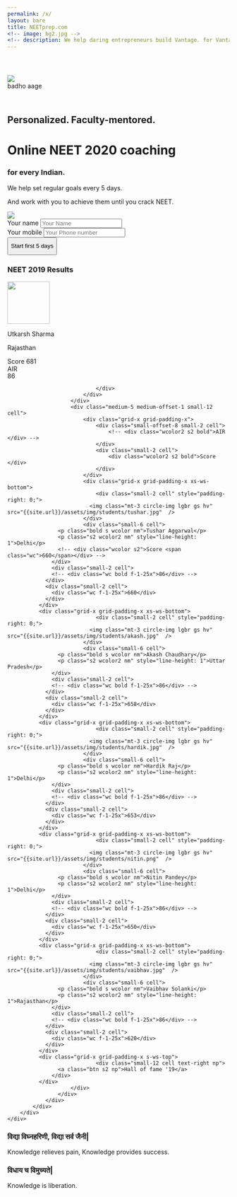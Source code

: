 ```yaml
---
permalink: /x/
layout: bare
title: NEETprep.com
<!-- image: bg2.jpg -->
<!-- description: We help daring entrepreneurs build Vantage. for Vantage is the highest yield leverage available.  -->
---
```

<script>
	layoutvar="home";
</script>
<div class="grid-container">
	<div class="grid-x grid-padding-x align-center">
		<div class="cell small-12 medium-10 large-8">
			<div class="grid-container">
				<div class="grid-x grid-padding-x">
					<div class="medium-5 large-4 small-6 cell text-right">
						<img src="{{site.url}}/assets/img/logo.png" style="margin-top:3em;">
						<div class="bc f-1-25x">badho aage</div>
					</div>
					<!-- <div class="small-8 cell m-ws-top">
						<ul class="menu align-right hover">
			        <li><a href="" class="scolor2">How-Tos</a></li>
			        <li><a href="" class="scolor2">Cost</a></li>
			        <li><a href="" class="scolor2">Ask the Counselor</a></li>
			        <li><a href="" class="scolor2">Login</a></li>
			      </ul>
					</div> -->
				</div>
			</div>
			<div class="grid-container" style=" margin-top: 2em">
				<div class="grid-x grid-padding-x">
					<div class="medium-8 small-12 cell " style="margin-top: 4em">
						<!-- <p class="bc f-1-5x" style="line-height: 1.2;">We are every Indian's bridge between a future doctor's dreams and reality. </p> -->
						<h2 class="bc">Personalized. Faculty-mentored.</h2>
						<h1>Online NEET 2020 coaching</h1>
						<h3 class="scolor2">for every Indian.</h3>
						<!-- <p class="scolor s-ws-top f-1-25x">1-on-1 regular attention until you crack NEET</p> -->
						<p class="scolor s-ws-top-p nm">We help set regular goals every 5 days.</p>
						<p class="scolor">And work with you to achieve them until you crack NEET.</p>
					</div>
					<div class="medium-4 small-12 cell">
						<img src="{{site.url}}/assets/img/dummy.jpg">
					</div>
				</div>
			</div>
		</div>
	</div>
</div>
<div class="grid-container">
	<div class="grid-x grid-padding-x align-center">
		<div class="cell small-12 medium-12 large-10">
			<div class="grid-container">
				<div class="grid-x">
					<div class="small-12 cell">
						<div class="lgbr brr dbbg" id="top">
			        <form action="https://www.neetprep.com/php/LeadInsert.php" method="post" class="s-ws-top">
			          <div class="grid-container">
			            <div class="grid-x grid-padding-x text-left align-center">
			              <div class="small-12 medium-10 large-4 cell">
			                <label class="wcolor">Your name
			                  <input type="text" name="name" required="" placeholder="Your Name">
			                </label>
			              </div>
			              <div class="small-12 medium-10 large-4 cell">
			                <label class="wcolor">Your mobile
			                  <input type="tel" name="mobile" required="" placeholder="Your Phone number" minlength="10" maxlength="10" pattern="[6789][0-9]{9}">
			                  <!-- <input type="tel" name="mobile" required placeholder="Your Phone number" minlength="8" maxlength="12"> -->
			                </label>
			              </div>
			              <div class="small-12 medium-10 large-4 cell">
			                <input type="submit" class="button small m-ws-top fullwidth success" style="height: 2.5375rem" value="Start first 5 days">
			              </div>
			            </div>
			          </div>
			          <input type="hidden" name="utm_campaign" id="utm_campaign" value="">
			          <input type="hidden" name="utm_source" id="utm_source" value="">
			          <input type="hidden" name="utm_medium" id="utm_medium" value="">
			          <input type="hidden" name="gclid" id="gclid" value="">
			          <!-- <input type="hidden" name="redirect_url" id="redirect" value="https://www.neetprep.com/dashboard"> -->
			          <input type="hidden" name="hubspotOwnerId" id="hubspotOwnerId" value="30351826">
								<input type="hidden" name="redirect_url" value="https://www.neetprep.com/">
			        </form>
			      </div>
					</div>
				</div>
			</div>
		</div>
	</div>
</div>
<!-- <div class="grid-container">
	<div class="grid-x grid-padding-x align-center">
		<div class="cell small-12 medium-10 large-8">
			<div class="grid-container">
				<div class="grid-x grid-padding-x b-ws-top">
					<div class="small-6 cell">
						<h5 class="scolor2">Online Classroom Program</h5>
						<h3 class="nm">Class 11th</h3>
						<p class="s">For school going students appearing for NEET 2021</p>
						<h3 class="nm">Class 12th</h3>
						<p class="s">For school going students appearing for NEET 2020</p>
						<h3 class="nm">Dropper</h3>
						<p class="s">For gap year students appearing for NEET 2020</p>
					</div>
					<div class="small-6 cell">
						<h5 class="scolor2">Online Last-minute Classes</h5>
						<h3 class="nm">Crash Course <small class="gc s4">New Batch</small></h3>
						<p class="s">For all students appearing for NEET 2020</p>
						<h3 class="nm">Boost up course <small class="gc s4">New Batch</small></h3>
						<p class="s">For students looking to rank push for NEET 2020</p>
						<h3 class="nm">Test Series</h3>
						<p class="s">For all students appearing for NEET 2020</p>
					</div>
				</div>
			</div>
		</div>
	</div>
</div> -->
<div class="dbbg m-ws-top m-ws-top-p m-ws-bottom-p">
	<div class="grid-container">
		<div class="grid-x grid-padding-x align-center">
			<div class="cell small-12 medium-10 large-8">
				<div class="grid-container">
					<div class="grid-x grid-padding-x b-ws-top b-ws-bottom">
						<div class="small-12 medium-6 cell">
							<h3 class="wcolor">NEET 2019 Results</h3>
							<!-- <h5 class="wc b-ws-top">1000+ selections</h5>
							<h5 class="wc">Selection percentage: 8%</h5>
							<p class="wcolor s2">Industry avg (including top coaching institutes): 0.2%</p> -->
							<div class="grid-x grid-padding-x b-ws-top">
								<div class="small-4 cell">
									<img class="mt-3 circle-img lgbr" src="https://learner-users.s3.ap-south-1.amazonaws.com/1563599287664" width="115" height="115" style="overflow:hidden;width:96px;height:96px;" />
								</div>
								<div class="small-5 cell np">
									<p class="bold wc nm">Utkarsh Sharma</p>
									<p class="s wcolor">Rajasthan</p>
									<div class="wcolor s">Score <span class="f-1-25x wc">681</span></div>
								</div>
								<div class="small-3 cell wcolor">
									<div class="wcolor bold text-right">AIR</div>
									<div class="f-4x gc bold" style="line-height: 1.1">86</div>
									
								</div>
							</div>
						</div>
						<div class="medium-5 medium-offset-1 small-12 cell">
							<div class="grid-x grid-padding-x">
								<div class="small-offset-8 small-2 cell">
									<!-- <div class="wcolor2 s2 bold">AIR </div> -->
								</div>
								<div class="small-2 cell">
									<div class="wcolor2 s2 bold">Score </div>
								</div>
							</div>
							<div class="grid-x grid-padding-x xs-ws-bottom">
								<div class="small-2 cell" style="padding-right: 0;">
						      <img class="mt-3 circle-img lgbr gs hv" src="{{site.url}}/assets/img/students/tushar.jpg"  />
						    </div>
						    <div class="small-6 cell">
	                <p class="bold s wcolor nm">Tushar Aggarwal</p>
	                <p class="s2 wcolor2 nm" style="line-height: 1">Delhi</p>
	                <!-- <div class="wcolor s2">Score <span class="wc">660</span></div> -->
	              </div>
	              <div class="small-2 cell">
                  <!-- <div class="wc bold f-1-25x">86</div> -->
                </div>
                <div class="small-2 cell">
                  <div class="wc f-1-25x">660</div>
                </div>
              </div>
              <div class="grid-x grid-padding-x xs-ws-bottom">
								<div class="small-2 cell" style="padding-right: 0;">
						      <img class="mt-3 circle-img lgbr gs hv" src="{{site.url}}/assets/img/students/akash.jpg"  />
						    </div>
						    <div class="small-6 cell">
	                <p class="bold s wcolor nm">Akash Chaudhary</p>
	                <p class="s2 wcolor2 nm" style="line-height: 1">Uttar Pradesh</p>
	              </div>
	              <div class="small-2 cell">
                  <!-- <div class="wc bold f-1-25x">86</div> -->
                </div>
                <div class="small-2 cell">
                  <div class="wc f-1-25x">658</div>
                </div>
              </div>
              <div class="grid-x grid-padding-x xs-ws-bottom">
								<div class="small-2 cell" style="padding-right: 0;">
						      <img class="mt-3 circle-img lgbr gs hv" src="{{site.url}}/assets/img/students/hardik.jpg"  />
						    </div>
						    <div class="small-6 cell">
	                <p class="bold s wcolor nm">Hardik Raj</p>
	                <p class="s2 wcolor2 nm" style="line-height: 1">Delhi</p>
	              </div>
	              <div class="small-2 cell">
                  <!-- <div class="wc bold f-1-25x">86</div> -->
                </div>
                <div class="small-2 cell">
                  <div class="wc f-1-25x">653</div>
                </div>
              </div>
              <div class="grid-x grid-padding-x xs-ws-bottom">
								<div class="small-2 cell" style="padding-right: 0;">
						      <img class="mt-3 circle-img lgbr gs hv" src="{{site.url}}/assets/img/students/nitin.png"  />
						    </div>
						    <div class="small-6 cell">
	                <p class="bold s wcolor nm">Nitin Pandey</p>
	                <p class="s2 wcolor2 nm" style="line-height: 1">Delhi</p>
	              </div>
	              <div class="small-2 cell">
                  <!-- <div class="wc bold f-1-25x">86</div> -->
                </div>
                <div class="small-2 cell">
                  <div class="wc f-1-25x">650</div>
                </div>
              </div>
              <div class="grid-x grid-padding-x xs-ws-bottom">
								<div class="small-2 cell" style="padding-right: 0;">
						      <img class="mt-3 circle-img lgbr gs hv" src="{{site.url}}/assets/img/students/vaibhav.jpg"  />
						    </div>
						    <div class="small-6 cell">
	                <p class="bold s wcolor nm">Vaibhav Solanki</p>
	                <p class="s2 wcolor2 nm" style="line-height: 1">Rajasthan</p>
	              </div>
	              <div class="small-2 cell">
                  <!-- <div class="wc bold f-1-25x">86</div> -->
                </div>
                <div class="small-2 cell">
                  <div class="wc f-1-25x">620</div>
                </div>
              </div>
              <div class="grid-x grid-padding-x s-ws-top">
								<div class="small-12 cell text-right np">
	              	<a class="btn s2 np">Hall of fame '19</a>
	              </div>
              </div>
						</div>
					</div>
				</div>
			</div>
		</div>
	</div>
</div>


<div style="background: url('{{site.url}}/assets/img/dummy2.jpg') no-repeat; background-size: cover;">
	<div class="grid-container">
		<div class="grid-x grid-padding-x align-center">
			<div class="medium-6 medium-offset-6 small-12 cell b-ws-top b-ws-bottom">
				<div class="gbg brr">
					<div class="grid-x grid-padding-x align-center" style="margin-bottom: 10em;">
						<div class="small-10 cell b-ws-top b-ws-bottom">
						<h3 class="wc">विद्या विघ्नहरिणी, विद्या सर्व जैनी|</h3>
						<p class="wcolor s">Knowledge relieves pain, Knowledge provides success.</p>
						<h3 class="wc">विधाय च विमुच्यते|</h3>
						<p class="wcolor s nm">Knowledge is liberation.</p>
						</div>
					</div>
				</div>
				<!-- <div class="grid-x grid-padding-x align-center ">
					<div class="small-10 cell b-ws-top">
						<p class="wc bold">" Some quote on the lines of, taqdeer badal sakti hai. Ab hum kisse se kam nahi. I didn't get a chance, my child will."</p>
						<p class="nm wcolor s">Vaibhavi Devi, Dibrugarh, Bihar</p>
						<p class="wcolor s">NEET 2019, AIR 1</p>
					</div>
				</div> -->
			</div>
		</div>
	</div>
</div>
<!-- <div class="lgbg">
	<div class="grid-container">
		<div class="grid-x grid-padding-x align-center">
			<div class="small-12 medium-10 large-8 cell b-ws-top">
				<h3>Find a Batch near me</h3>
			</div>
		</div>
	</div>
	<div class="grid-container">
		<div class="grid-x grid-padding-x">
			<div class="hide-for-small-only medium-1 large-1 large-offset-1">
				<div id="load-wrapper">
				  <div id="loader">
				    <span class="colorRing"></span>
				  </div>
				</div>
			</div>
			<div class="small-12 medium-9 large-6 cell b-ws-bottom">
				<p class="nm s"><span class="bold f-1-25x bc">3000+</span> currently 	enrolled</p>
				<p class="nm s"><span class="bold f-1-25x bc">300+</span> currently studying and logged in</p>
			</div>
			<div class="small-12 medium-1 large-2 cell text-right">
				<div class="button">Locate me</div>
			</div>
		</div>
	</div>
</div>
<div class="grid-container">
	<div class="grid-x grid-padding-x align-center">
		<div class="small-12 medium-10 large-8 cell b-ws-top b-ws-bottom">
			<div class="grid-x grid-padding-x m-ws-top-p b-ws-bottom">
				<div class="small-4 cell">
					<img src="https://cdn.dribbble.com/users/1022240/screenshots/3334512/daily-ui-_049-notifications_dribbble.gif">
				</div>
				<div class="small-8 cell">
					<h3>Your personal guide</h3>
					<p>We make it easy for you to figure out where to start studying, and to stay motivated until test day.</p>
					<p>Our 11 carefully crafted study schedules accommodate varying study times and skills , so you'll always know the best way to study. Don't waste time thinking, get doing.</p>
					<a class="btn np">Start a schedule</a>
				</div>
			</div>
			<div class="grid-x grid-padding-x b-ws-top-p b-ws-bottom">
				<div class="small-8 cell">
					<h3>Faculty with over 1000+ selections</h3>
					<p>We’re here to help you improve as fast as possible. With Magoosh, you’ll always be studying with the most updated, tried-and-tested materials, based on careful analysis of millions of students’ answers. We don’t overwhelm you with questions; we make every question count! </p>
					<p>1000+ Video Classes. 3000+ Live classes. 10000+ relevant Questions. Infinite doubts.</p>
					<a class="btn np">Meet the faculty</a>
				</div>
				<div class="small-4 cell">
					<img src="https://miro.medium.com/max/1250/1*m7Qm8kZYfFfvioSETLSIsw.gif">
				</div>
				
			</div>
			<div class="grid-x grid-padding-x b-ws-bottom b-ws-top-p">
				<div class="small-4 cell">
					<img src="https://miro.medium.com/max/1600/1*iD94E_pCInOFEp660Z8QqA.png">
				</div>
				<div class="small-8 cell">
					<h3>Never prepare alone. Again.</h3>
					<p>We help you keep track of your progress with an intuitive dashboard that estimates your score, compares your pace with other students, and tracks your learning.</p>
					<p>Our smart review system allows you to review your performance based on time, difficulty, subject, or according to your own bookmarks, so you’ll know exactly what to focus on next.</p>
					<a class="btn np">Find batchmates near me</a>
				</div>
			</div>
		</div>
	</div>
</div>
<div class="grid-container">
	<div class="grid-x grid-padding-x align-center">
		<div class="small-12 medium-10 large-8 cell">
			<div class="grid-x grid-padding-x">
			  <div class="cell small-2 s-ws-top">
			  	<img src="https://bsmedia.business-standard.com/_media/bs/img/article/2018-10/19/full/1539930569-9224.jpg" class="gs op">
			  </div>
			  <div class="cell small-2">
			  	<img src="https://is3-ssl.mzstatic.com/image/thumb/Purple113/v4/ec/f5/f6/ecf5f697-45ef-8704-2848-ae58dfc60b7b/source/512x512bb.jpg" class="gs op">
			  </div>
			  <div class="cell small-2 s-ws-top">
			  	<img src="https://india.mom-rsf.org/uploads/tx_lfrogmom/media/16527-1592_import.png" class="gs op">
			  </div>
			  <div class="cell small-2 xs-ws-top">
			  	<img src="https://upload.wikimedia.org/wikipedia/commons/2/24/News_18_India.png" class="gs op">
			  </div>
			  <div class="cell small-2 s-ws-top-p xs-ws-top">
			  	<img src="https://upload.wikimedia.org/wikipedia/commons/thumb/7/7a/Republic_TV.jpg/200px-Republic_TV.jpg" class="gs op img-h">
			  </div>
			  <div class="cell small-2">
			  	<img src="https://encrypted-tbn0.gstatic.com/images?q=tbn:ANd9GcTX7ufq6XOEBXpO5DX2PwwHHMtsRl4y21__CvWg_17s7FsOVrH0&s" class="gs op">
			  </div>
			</div>
		</div>
	</div>
</div>
<div class="grid-container">
	<div class="grid-x grid-padding-x align-center">
		<div class="small-12 medium-10 large-8 cell b-ws-top b-ws-bottom">
			<div class="grid-x grid-margin-x">
			  <div class="cell small-10">
			    <div class="slider" data-slider data-initial-start="50">
			      <span class="slider-handle"  data-slider-handle role="slider" tabindex="1" aria-controls="sliderOutput1"></span>
			      <span class="slider-fill" data-slider-fill></span>
			    </div>
			  </div>
			  <div class="cell small-2">
			    <input type="number" id="sliderOutput1" placeholder="days remaining">
			  </div>
			</div>
			<div class="button">Find a batch near me</div>
		</div>
	</div>
</div>
<div class="grid-container">
	<div class="grid-x grid-padding-x align-center">
		<div class="small-12 medium-10 large-8 cell b-ws-top b-ws-bottom">		
			<h3>Our success stories</h3>	
			<div class="grid-x grid-padding-x m-ws-top">
			  <div class="cell small-4">
			  	<img src="https://embed-ssl.wistia.com/deliveries/5d54767c451cbea26a50ddfddb2c312dddffbc0f.jpg?image_crop_resized=960x540">
			  </div>
			  <div class="cell small-4">
			  	<img src="https://embed-ssl.wistia.com/deliveries/5d54767c451cbea26a50ddfddb2c312dddffbc0f.jpg?image_crop_resized=960x540">
			  </div>
			  <div class="cell small-4">
			  	<img src="https://embed-ssl.wistia.com/deliveries/5d54767c451cbea26a50ddfddb2c312dddffbc0f.jpg?image_crop_resized=960x540">
			  </div>
			</div>
		</div>
	</div>
</div>
<div class="grid-container">
	<div class="grid-x grid-padding-x align-center">
		<div class="small-12 medium-10 large-8 cell b-ws-top b-ws-bottom">		
			<div class="grid-x grid-padding-x">
				<div class="small-6 cell">
					<div class="grid-x grid-padding-x b-ws-bottom">
						<div class="small-12 medium-3 cell" style="padding-right: 0">
							<img src="https://randomuser.me/api/portraits/women/42.jpg" class="circle-img lgbr">
						</div>
						<div class="small-12 medium-9 cell">
							<p class="s dbc nm">Waqar sir is the best Physics teacher in the country. Thank you NEETPrep. I bought your course and it is much better than going to tuitions.</p>
							<div class="s2">Chinmay Singh</div>
						</div>
					</div>
					<div class="grid-x grid-padding-x">
						<div class="small-12 medium-3 cell" style="padding-right: 0">
							<img src="https://randomuser.me/api/portraits/men/42.jpg" class="circle-img lgbr">
						</div>
						<div class="small-12 medium-9 cell">
							<p class="s dbc nm">I have subscribed NEET Prep for my niece, studying in XI class and also at Aakash Classes. These videos are really very very helpful. Among the three sources of lectures, she is most benefitted by lectures of NEETPrep. Due to these videos, she is among top 5 at both places.</p>
							<div class="s2">Azam Khan</div>
						</div>
					</div>
				</div>
				<div class="small-6 cell">
					<div class="grid-x grid-padding-x b-ws-bottom">
						<div class="small-12 medium-3 cell" style="padding-right: 0">
							<img src="https://randomuser.me/api/portraits/men/2.jpg" class="circle-img lgbr">
						</div>
						<div class="small-12 medium-9 cell">
							<p class="s dbc nm">Useful ☺☺😇😇this app is very useful for Neet aspirants... Very good lectures and teaching.. This is very inspiring educational app where one can achieve their goals</p>
							<div class="s2">Gayatri Kulkarni</div>
						</div>
					</div>
					<div class="grid-x grid-padding-x">
						<div class="small-12 medium-3 cell" style="padding-right: 0">
							<img src="https://randomuser.me/api/portraits/women/2.jpg" class="circle-img lgbr">
						</div>
						<div class="small-12 medium-9 cell">
							<p class="s dbc nm">This app is by far the best app on the play store for NEET preparation in a short time. The content is top notch with the backing of intelligent teachers. Impressive quizzes too.</p>
							<div class="s2">Yo Khan</div>
						</div>
					</div>
				</div>
			</div>		
		</div>
	</div>
</div> -->
<script type='text/javascript'>
        // Parse the URL
        function getParameterByName(name) {
            name = name.replace(/[\[]/, "\\[").replace(/[\]]/, "\\]");
            var regex = new RegExp("[\\?&]" + name + "=([^&#]*)"),
            results = regex.exec(location.search);
            return results === null ? "" : decodeURIComponent(results[1].replace(/\+/g, " "));
       
        }
        // Give the URL parameters variable names
        var source = getParameterByName('utm_source');
        var medium = getParameterByName('utm_medium');
        var campaign = getParameterByName('utm_campaign');
        var content = getParameterByName('utm_content');
        var term = getParameterByName('utm_term');
        var gclid = getParameterByName('gclid');
         
        // Put the variable names into the hidden fields in the form.
      if (document.getElementsByName("utm_source").length > 0) {
          document.getElementsByName("utm_source")[0].value = source;
        }
        if (document.getElementsByName("utm_medium").length > 0) {
          document.getElementsByName("utm_medium")[0].value = medium;
        }
        if (document.getElementsByName("utm_campaign").length > 0) {
          document.getElementsByName("utm_campaign")[0].value = campaign;
        }
        if (document.getElementsByName("gclid").length > 0) {
          document.getElementsByName("gclid")[0].value = gclid;
        }
    </script>